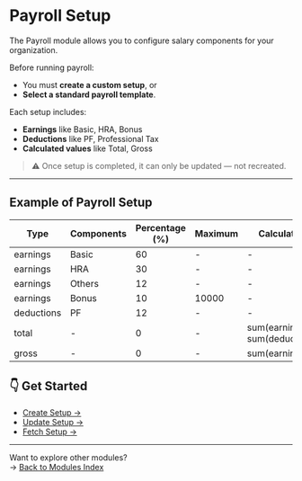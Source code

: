 # Payroll Setup

The Payroll module allows you to configure salary components for your organization.

Before running payroll:
- You must **create a custom setup**, or  
- **Select a standard payroll template**.

Each setup includes:
- **Earnings** like Basic, HRA, Bonus  
- **Deductions** like PF, Professional Tax  
- **Calculated values** like Total, Gross  

> ⚠️ Once setup is completed, it can only be updated — not recreated.

---

## Example of Payroll Setup
| Type         | Components | Percentage (%) | Maximum | Calculation                         |
|--------------|------------|----------------|---------|-------------------------------------|
| earnings     | Basic      | 60             | -       | -                                   |
| earnings     | HRA        | 30             | -       | -                                   |
| earnings     | Others     | 12             | -       | -                                   |
| earnings     | Bonus      | 10             | 10000   | -                                   |
| deductions   | PF         | 12             | -       | -                                   |
| total        | -          | 0              | -       | sum(earnings) - sum(deductions)     |
| gross        | -          | 0              | -       | sum(earnings)                        |


## 👇 Get Started

- [Create Setup →](/payroll/create.md)
- [Update Setup →](/payroll/update.md)
- [Fetch Setup →](/payroll/get.md)

---

Want to explore other modules?  
→ [Back to Modules Index](/)
